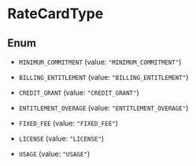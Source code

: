 

# RateCardType

## Enum


* `MINIMUM_COMMITMENT` (value: `"MINIMUM_COMMITMENT"`)

* `BILLING_ENTITLEMENT` (value: `"BILLING_ENTITLEMENT"`)

* `CREDIT_GRANT` (value: `"CREDIT_GRANT"`)

* `ENTITLEMENT_OVERAGE` (value: `"ENTITLEMENT_OVERAGE"`)

* `FIXED_FEE` (value: `"FIXED_FEE"`)

* `LICENSE` (value: `"LICENSE"`)

* `USAGE` (value: `"USAGE"`)



